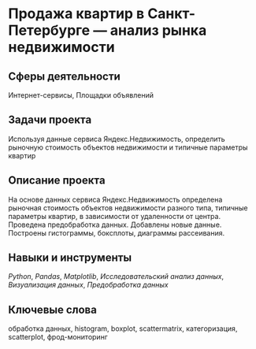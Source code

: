# Продажа квартир в Санкт-Петербурге — анализ рынка недвижимости

## Сферы деятельности

Интернет-сервисы, Площадки объявлений

## Задачи проекта

Используя данные сервиса Яндекс.Недвижимость, определить рыночную стоимость объектов недвижимости и типичные параметры квартир

## Описание проекта

На основе данных сервиса Яндекс.Недвижимость определена рыночная стоимость
объектов недвижимости разного типа, типичные параметры квартир, в зависимости от
удаленности от центра. Проведена предобработка данных. Добавлены новые данные.
Построены гистограммы, боксплоты, диаграммы рассеивания.


## Навыки и инструменты

*Python*, *Pandas*, *Matplotlib*, *Исследовательский анализ данных*, *Визуализация данных*, *Предобработка данных*

## Ключевые слова

обработка данных, histogram, boxplot, scattermatrix, категоризация, scatterplot,  фрод-мониторинг